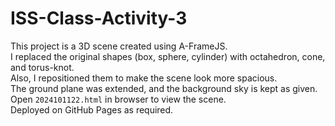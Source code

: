 # ISS-Class-Activity-3

This project is a 3D scene created using A-FrameJS.  
I replaced the original shapes (box, sphere, cylinder) with octahedron, cone, and torus-knot.  
Also, I repositioned them to make the scene look more spacious.  
The ground plane was extended, and the background sky is kept as given.  
Open `2024101122.html` in browser to view the scene.  
Deployed on GitHub Pages as required.
